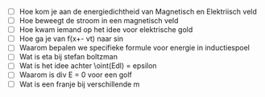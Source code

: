 - [ ]  Hoe kom je aan de energiedichtheid van Magnetisch en Elektriisch veld
- [ ]  Hoe beweegt de stroom in een magnetisch veld
- [ ]  Hoe kwam iemand op het idee voor elektrische gold
- [ ]  Hoe ga je van f(x+- vt) naar sin
- [ ]  Waarom bepalen we specifieke formule voor energie in inductiespoel
- [ ]  Wat is eta bij stefan boltzman
- [ ]  Wat is het idee achter \oint(Edl) = epsilon
- [ ]  Waarom is div E = 0 voor een golf
- [ ]  Wat is een franje bij verschillende m
